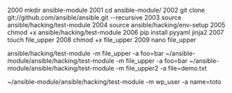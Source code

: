  2000  mkdir ansible-module
 2001  cd ansible-module/
 2002  git clone git://github.com/ansible/ansible.git --recursive
 2003  source ansible/hacking/test-module
 2004  source ansible/hacking/env-setup
 2005  chmod +x ansible/hacking/test-module
 2006  pip install pyyaml jinja2
 2007  touch file_upper
 2008  chmod +x file_upper
 2009  nano file_upper 
 
 ansible/hacking/test-module -m file_upper -a foo=bar
~/ansible-module/ansible/hacking/test-module -m file_upper -a foo=bar
~/ansible-module/ansible/hacking/test-module -m file_upper2 -a file=demo.txt

~/ansible-module/ansible/hacking/test-module -m wp_user -a name=toto
